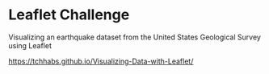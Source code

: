 # Leaflet Challenge

Visualizing an earthquake dataset from the United States Geological Survey using Leaflet

 https://tchhabs.github.io/Visualizing-Data-with-Leaflet/
